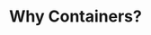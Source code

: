 ---
type: "module"
title: "Why Containers?"
description: "This section introduces the concept of containers, their benefits, and why they are essential in modern application development and deployment."
banner: "images/exoscale-icon.svg"
weight: 1
tags: [docker, containers]
level: "beginner"
categories: [exoscale,kubernetes]
---